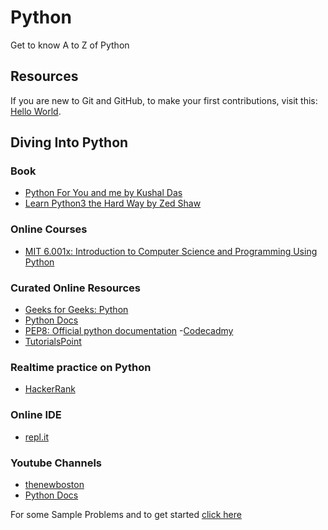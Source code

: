 # Python
Get to know A to Z of Python
## Resources
If you are new to Git and GitHub, to make your first contributions, visit this: [Hello World](https://github.com/Novice-Paradigm/Hello-World/).

## Diving Into Python

### Book
- [Python For You and me by Kushal Das](https://pymbook.readthedocs.io/en/latest/)
- [Learn Python3 the Hard Way by Zed Shaw](Books/LP3THW.pdf)

### Online Courses
- [MIT 6.001x: Introduction to Computer Science and Programming Using Python](https://www.edx.org/course/introduction-computer-science-mitx-6-00-1x-11) 

### Curated Online Resources
- [Geeks for Geeks: Python](https://www.geeksforgeeks.org/python-programming-language/)
- [Python Docs](https://docs.python.org/3/tutorial/)
- [PEP8: Official python documentation](https://docs.python.org/3/tutorial/)
-[Codecadmy](https://www.codecademy.com/learn/learn-python-3)
- [TutorialsPoint](https://www.tutorialspoint.com/python/index.htm)

### Realtime practice on Python
- [HackerRank](https://www.google.com/search?rlz=1C1CHBD_enIN857IN857&sxsrf=ACYBGNTGbP8zgVe6L4Q1GZhffiMQvfJseA%3A1569877187353&ei=w2ySXYybFcrXvgSC-5CoDA&q=hackerrank+python&oq=hackerrank+&gs_l=psy-ab.1.0.0i20i263j0l4j0i20i263j0l4.1380.1380..3468...0.2..0.157.157.0j1......0....1..gws-wiz.......0i71.AjnmMMGY5lg)

### Online IDE 
- [repl.it](https://repl.it/)

### Youtube Channels
- [thenewboston](https://www.youtube.com/watch?v=HBxCHonP6Ro&list=PL6gx4Cwl9DGAcbMi1sH6oAMk4JHw91mC_)
- [Python Docs](https://www.youtube.com/watch?v=oVp1vrfL_w4&list=PLQVvvaa0QuDe8XSftW-RAxdo6OmaeL85M)

For some Sample Problems and to get started [click here](Src)
